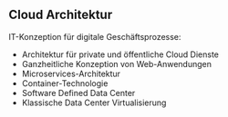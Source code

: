 
## <i class="fa fa-cloud" aria-hidden="true"></i> Cloud Architektur
IT-Konzeption für digitale Geschäftsprozesse:


* Architektur für private und öffentliche Cloud Dienste
* Ganzheitliche Konzeption von Web-Anwendungen
* Microservices-Architektur
* Container-Technologie
* Software Defined Data Center
* Klassische Data Center Virtualisierung